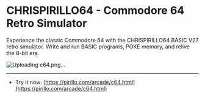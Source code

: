 
# CHRISPIRILLO64 - Commodore 64 Retro Simulator

Experience the classic Commodore 64 with the CHRISPIRILLO64 BASIC V27 retro simulator. Write and run BASIC programs, POKE memory, and relive the 8-bit era.

![Uploading c64.png…]()

---

* Try it now: [https://pirillo.com/arcade/c64.html](https://pirillo.com/arcade/c64.html)
